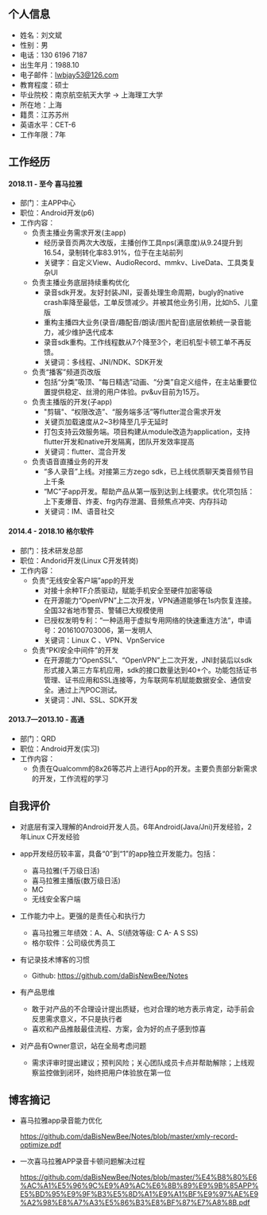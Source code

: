 ## 个人信息

- 姓名：刘文斌
- 性别：男
- 电话：130 6196 7187
- 出生年月：1988.10
- 电子邮件：lwbjay53@126.com
- 教育程度：硕士
- 毕业院校：南京航空航天大学 -> 上海理工大学
- 所在地：上海
- 籍贯：江苏苏州
- 英语水平：CET-6
- 工作年限：7年


## 工作经历
#### 2018.11 - 至今 喜马拉雅
- 部门：主APP中心
- 职位：Android开发(p6)
- 工作内容：
	- 负责主播业务需求开发(主app)
		- 经历录音页两次大改版，主播创作工具nps(满意度)从9.24提升到16.54，录制转化率83.91%，位于在主站前列
		- 关键字：自定义View、AudioRecord、mmkv、LiveData、工具类复杂UI
	- 负责主播业务底层持续重构优化
		- 录音sdk开发。友好封装JNI，妥善处理生命周期，bugly的native crash率降至最低，工单反馈减少。并被其他业务引用，比如h5、儿童版
		- 重构主播四大业务(录音/趣配音/朗读/图片配音)底层依赖统一录音能力，减少维护迭代成本
		- 录音sdk重构。工作线程数从7个降至3个，老旧机型卡顿工单不再反馈。
		- 关键词：多线程、JNI/NDK、SDK开发
	- 负责“播客”频道页改版
		- 包括“分类”吸顶、“每日精选”动画、“分类”自定义组件，在主站重要位置提供稳定、丝滑的用户体验。pv&uv目前为15万。
	- 负责主播版的开发(子app)
		- "剪辑"、“权限改造”、“服务端多活”等flutter混合需求开发
		- 关键页加载速度从2~3秒降至几乎无延时
		- 打包支持云效服务端。项目构建从module改造为application，支持flutter开发和native开发隔离，团队开发效率提高
		- 关键词：flutter、混合开发
	- 负责语音直播业务的开发
		- “多人录音”上线。对接第三方zego sdk，已上线优质聊天类音频节目上千条
		- “MC”子app开发。帮助产品从第一版到达到上线要求。优化项包括：上下麦爆音、炸麦、frg内存泄漏、音频焦点冲突、内存抖动
		- 关键词：IM、语音社交


#### 2014.4 - 2018.10 格尔软件
- 部门：技术研发总部
- 职位：Andorid开发(Linux C开发转岗)
- 工作内容：
	- 负责“无线安全客户端”app的开发
		- 对接十余种TF介质驱动，赋能手机安全至硬件加密等级
		- 在开源能力“OpenVPN”上二次开发，VPN通道能够在1s内恢复连接。全国32省地市警员、警辅已大规模使用
		- 已授权发明专利：“一种适用于虚拟专用网络的快速重连方法“，申请号：2016100703006，第一发明人
		- 关键词：Linux C 、VPN、VpnService
	- 负责“PKI安全中间件”的开发
		- 在开源能力“OpenSSL”、“OpenVPN”上二次开发，JNI封装后以sdk形式接入第三方车机应用，sdk的接口数量达到40+个。功能包括证书管理、证书应用和SSL连接等，为车联网车机赋能数据安全、通信安全。通过上汽POC测试。
		- 关键词：JNI、SSL、SDK开发

#### 2013.7—2013.10 - 高通
- 部门：QRD
- 职位：Android开发(实习)
- 工作内容：
	- 负责在Qualcomm的8x26等芯片上进行App的开发。主要负责部分新需求的开发，工作流程的学习

	
## 自我评价

- 对底层有深入理解的Android开发人员。6年Android(Java/Jni)开发经验，2年Linux C开发经验

- app开发经历较丰富，具备“0”到“1”的app独立开发能力。包括：
	- 喜马拉雅(千万级日活)
	- 喜马拉雅主播版(数万级日活)
	- MC
	- 无线安全客户端

- 工作能力中上。更强的是责任心和执行力
	- 喜马拉雅三年绩效：A、A、S(绩效等级: C A- A S SS)
	- 格尔软件：公司级优秀员工

- 有记录技术博客的习惯
	- Github: <https://github.com/daBisNewBee/Notes>

- 有产品思维
	- 敢于对产品的不合理设计提出质疑，也对合理的地方表示肯定，动手前会反思需求意义，不只是执行者
	- 喜欢和产品推敲最佳流程、方案，会为好的点子感到惊喜

- 对产品有Owner意识，站在全局考虑问题
	- 需求评审时提出建议；预判风险；关心团队成员卡点并帮助解除；上线观察监控做到闭环，始终把用户体验放在第一位


## 博客摘记

- 喜马拉雅app录音能力优化

	<https://github.com/daBisNewBee/Notes/blob/master/xmly-record-optimize.pdf>

- 一次喜马拉雅APP录音卡顿问题解决过程

	<https://github.com/daBisNewBee/Notes/blob/master/%E4%B8%80%E6%AC%A1%E5%96%9C%E9%A9%AC%E6%8B%89%E9%9B%85APP%E5%BD%95%E9%9F%B3%E5%8D%A1%E9%A1%BF%E9%97%AE%E9%A2%98%E8%A7%A3%E5%86%B3%E8%BF%87%E7%A8%8B.pdf>